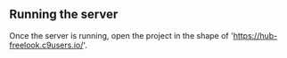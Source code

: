 
## Running the server

Once the server is running, open the project in the shape of 'https://hub-freelook.c9users.io/'.